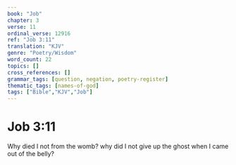 ```yaml
---
book: "Job"
chapter: 3
verse: 11
ordinal_verse: 12916
ref: "Job 3:11"
translation: "KJV"
genre: "Poetry/Wisdom"
word_count: 22
topics: []
cross_references: []
grammar_tags: [question, negation, poetry-register]
thematic_tags: [names-of-god]
tags: ["Bible","KJV","Job"]
---
```


# Job 3:11

Why died I not from the womb? why did I not give up the ghost when I came out of the belly?
